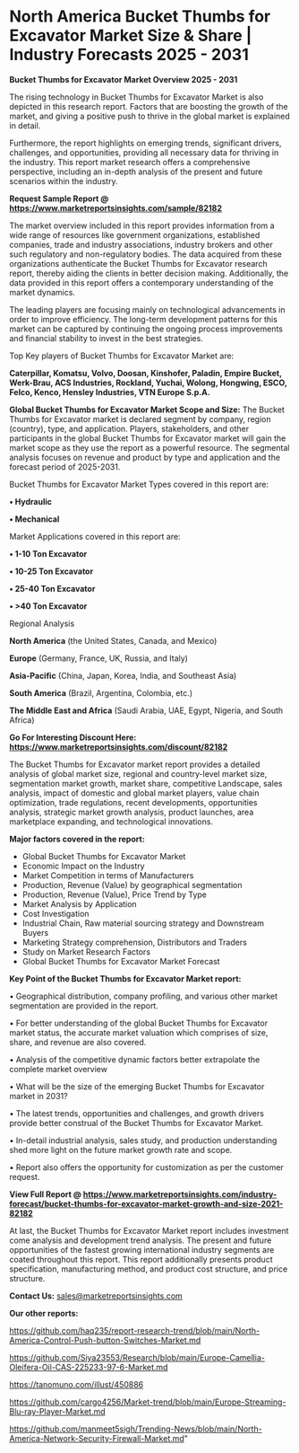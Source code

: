 # North America Bucket Thumbs for Excavator Market Size & Share | Industry Forecasts 2025 - 2031

<Strong> Bucket Thumbs for Excavator Market Overview 2025 - 2031</strong>

The rising technology in Bucket Thumbs for Excavator Market is also depicted in this research report. Factors that are boosting the growth of the market, and giving a positive push to thrive in the global market is explained in detail.

Furthermore, the report highlights on emerging trends, significant drivers, challenges, and opportunities, providing all necessary data for thriving in the industry. This report market research offers a comprehensive perspective, including an in-depth analysis of the present and future scenarios within the industry.

<strong>Request Sample Report @ <a href=https://www.marketreportsinsights.com/sample/82182>https://www.marketreportsinsights.com/sample/82182</a></strong>

The market overview included in this report provides information from a wide range of resources like government organizations, established companies, trade and industry associations, industry brokers and other such regulatory and non-regulatory bodies. The data acquired from these organizations authenticate the Bucket Thumbs for Excavator research report, thereby aiding the clients in better decision making. Additionally, the data provided in this report offers a contemporary understanding of the market dynamics.

The leading players are focusing mainly on technological advancements in order to improve efficiency. The long-term development patterns for this market can be captured by continuing the ongoing process improvements and financial stability to invest in the best strategies.

Top Key players of Bucket Thumbs for Excavator Market are:

<strong>Caterpillar, Komatsu, Volvo, Doosan, Kinshofer, Paladin, Empire Bucket, Werk-Brau, ACS Industries, Rockland, Yuchai, Wolong, Hongwing, ESCO, Felco, Kenco, Hensley Industries, VTN Europe S.p.A.</strong>

<strong><b>Global Bucket Thumbs for Excavator Market Scope and Size:</b></strong>
The Bucket Thumbs for Excavator market is declared segment by company, region (country), type, and application. Players, stakeholders, and other participants in the global Bucket Thumbs for Excavator market will gain the market scope as they use the report as a powerful resource. The segmental analysis focuses on revenue and product by type and application and the forecast period of 2025-2031.

Bucket Thumbs for Excavator Market Types covered in this report are:

<strong>• Hydraulic

• Mechanical</strong>

Market Applications covered in this report are:

<strong>• 1-10 Ton Excavator

• 10-25 Ton Excavator

• 25-40 Ton Excavator

• >40 Ton Excavator</strong> 

Regional Analysis

<strong>North America</strong> (the United States, Canada, and Mexico)

<strong>Europe</strong> (Germany, France, UK, Russia, and Italy)

<strong>Asia-Pacific</strong> (China, Japan, Korea, India, and Southeast Asia)

<strong>South America</strong> (Brazil, Argentina, Colombia, etc.)

<strong>The Middle East and Africa</strong> (Saudi Arabia, UAE, Egypt, Nigeria, and South Africa)

<strong>Go For Interesting Discount Here: <a href=https://www.marketreportsinsights.com/discount/82182>https://www.marketreportsinsights.com/discount/82182</a></strong>

The Bucket Thumbs for Excavator market report provides a detailed analysis of global market size, regional and country-level market size, segmentation market growth, market share, competitive Landscape, sales analysis, impact of domestic and global market players, value chain optimization, trade regulations, recent developments, opportunities analysis, strategic market growth analysis, product launches, area marketplace expanding, and technological innovations.

<strong><b>Major factors covered in the report:</b></strong>
<ul>
  <li>Global Bucket Thumbs for Excavator Market </li>
  <li>Economic Impact on the Industry</li>
  <li>Market Competition in terms of Manufacturers</li>
  <li>Production, Revenue (Value) by geographical segmentation</li>
  <li>Production, Revenue (Value), Price Trend by Type</li>
  <li>Market Analysis by Application</li>
  <li>Cost Investigation</li>
  <li>Industrial Chain, Raw material sourcing strategy and Downstream Buyers</li>
  <li>Marketing Strategy comprehension, Distributors and Traders</li>
  <li>Study on Market Research Factors</li>
  <li>Global Bucket Thumbs for Excavator Market Forecast</li>
</ul>

<strong><b>Key Point of the Bucket Thumbs for Excavator Market report:</b></strong>

• Geographical distribution, company profiling, and various other market segmentation are provided in the report.

• For better understanding of the global Bucket Thumbs for Excavator market status, the accurate market valuation which comprises of size, share, and revenue are also covered.

• Analysis of the competitive dynamic factors better extrapolate the complete market overview

• What will be the size of the emerging Bucket Thumbs for Excavator market in 2031?

• The latest trends, opportunities and challenges, and growth drivers provide better construal of the Bucket Thumbs for Excavator Market.

• In-detail industrial analysis, sales study, and production understanding shed more light on the future market growth rate and scope.

• Report also offers the opportunity for customization as per the customer request.

<strong><b>View Full Report @ <a href=https://www.marketreportsinsights.com/industry-forecast/bucket-thumbs-for-excavator-market-growth-and-size-2021-82182>https://www.marketreportsinsights.com/industry-forecast/bucket-thumbs-for-excavator-market-growth-and-size-2021-82182</a></b></strong>


At last, the Bucket Thumbs for Excavator Market report includes investment come analysis and development trend analysis. The present and future opportunities of the fastest growing international industry segments are coated throughout this report. This report additionally presents product specification, manufacturing method, and product cost structure, and price structure.

<strong>Contact Us:</strong>
sales@marketreportsinsights.com

<strong>Our other reports:</strong>

<a href=https://github.com/haq235/report-research-trend/blob/main/North-America-Control-Push-button-Switches-Market.md>https://github.com/haq235/report-research-trend/blob/main/North-America-Control-Push-button-Switches-Market.md</a>

<a href=https://github.com/Siya23553/Research/blob/main/Europe-Camellia-Oleifera-Oil-CAS-225233-97-6-Market.md>https://github.com/Siya23553/Research/blob/main/Europe-Camellia-Oleifera-Oil-CAS-225233-97-6-Market.md</a>

<a href=https://tanomuno.com/illust/450886>https://tanomuno.com/illust/450886</a>

<a href=https://github.com/cargo4256/Market-trend/blob/main/Europe-Streaming-Blu-ray-Player-Market.md>https://github.com/cargo4256/Market-trend/blob/main/Europe-Streaming-Blu-ray-Player-Market.md</a>

<a href=https://github.com/manmeet5sigh/Trending-News/blob/main/North-America-Network-Security-Firewall-Market.md>https://github.com/manmeet5sigh/Trending-News/blob/main/North-America-Network-Security-Firewall-Market.md</a>"
